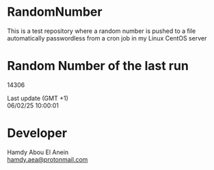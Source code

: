 # RandomNumber    
This is a test repository where a random number is pushed to a file automatically passwordless from a cron job in my Linux CentOS server    
# Random Number of the last run   
14306
      
Last update (GMT +1)    
06/02/25 10:00:01
# Developer    
Hamdy Abou El Anein   
hamdy.aea@protonmail.com
